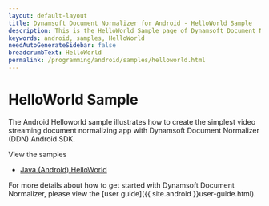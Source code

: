 ```yaml
---
layout: default-layout
title: Dynamsoft Document Normalizer for Android - HelloWorld Sample
description: This is the HelloWorld Sample page of Dynamsoft Document Normalizer for Android SDK.
keywords: android, samples, HelloWorld
needAutoGenerateSidebar: false
breadcrumbText: HelloWorld
permalink: /programming/android/samples/helloworld.html
---
```


# HelloWorld Sample

The Android Helloworld sample illustrates how to create the simplest video streaming document normalizing app with Dynamsoft Document Normalizer (DDN) Android SDK.

View the samples

- <a href="https://github.com/Dynamsoft/document-normalizer-mobile-samples/tree/main/android/HelloWorld/" target="_blank">Java (Android) HelloWorld</a>

For more details about how to get started with Dynamsoft Document Normalizer, please view the [user guide]({{ site.android }}user-guide.html).
